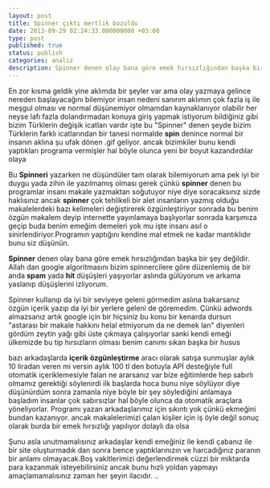 ```yaml
---
layout: post
title: Spinner çıktı mertlik bozuldu
date: 2013-09-29 02:24:33.000000000 +03:00
type: post
published: true
status: publish
categories: analiz
description: Spinner denen olay bana göre emek hırsızlığından başka bir şey değildir. Allah dan google algoritmasını bizim spinnercilere 
---
```


En zor kısma geldik yine aklımda bir şeyler var ama olay yazmaya gelince nereden başlayacağını bilemiyor insan nedeni sanırım aklımın çok fazla iş ile meşgul olması ve normal düşünemiyor olmamdan kaynaklanıyor olabilir her neyse lafı fazla dolandırmadan konuya giriş yapmak istiyorum bildiğiniz gibi bizim Türklerin değişik icatları vardır işte bu "Spinner" denen şeyde bizim Türklerin farklı icatlarından bir tanesi normalde **spin** denince normal bir insanın aklına şu ufak dönen .gif geliyor. ancak bizimkiler bunu kendi yaptıkları programa vermişler hal böyle olunca yeni bir boyut kazandırdılar olaya

Bu **Spinneri** yazarken ne düşündüler tam olarak bilemiyorum ama pek iyi bir duygu yada zihin ile yazılmamış olması gerek çünkü **spinner** denen bu programlar insanı makale yazmaktan soğutuyor niye diye soracaksınız sizde haklısınız ancak **spinner** çok tehlikeli bir alet insanların yazmış olduğu makalelerdeki bazı kelimeleri değiştirerek özgünleştiriyor sonrada bu benim özgün makalem deyip internette yayınlamaya başlıyorlar sonrada karşımıza geçip buda benim emeğim demeleri yok mu işte insanı asıl o sinirlendiriyor.Programın yaptığını kendine mal etmek ne kadar mantıklıdır bunu siz düşünün.

**Spinner** denen olay bana göre emek hırsızlığından başka bir şey değildir. Allah dan google algoritmasını bizim spinnercilere göre düzenlemiş de bir anda **spam** yada **hit** düşüşleri yaşıyorlar aslında gülüyorum ve arkama yaslanıp düşüşlerini izliyorum.

Spinner kullanıp da iyi bir seviyeye geleni görmedim aslına bakarsanız özgün içerik yazıp da iyi bir yerlere geleni de göremedim. Çünkü adwords almazsanız artık google için bir hiçsiniz bu konu bir kenarda dursun "astarası bir makale hakkını helal etmiyorum da ne demek lan" diyenleri gördüm zeytin yağı gibi üste çıkmaya çalışıyorlar sanki kendi emeği ülkemizde bu tip hırsızların olması benim canımı sıkan başka bir husus

bazı arkadaşlarda **içerik özgünleştirme** aracı olarak satışa sunmuşlar aylık 10 liradan veren mi versin aylık 100 tl den botuyla APİ desteğiyle full otomatik içeriklemesiyle falan ne ararsanız var bize eğitimlerde hep sabırlı olmamız gerektiği söylenirdi ilk başlarda hoca bunu niye söylüyor diye düşünürdüm sonra zamanla niye böyle bir şey söylediğini anlamaya başladım insanlar çok sabırsızlar hal böyle olunca da otomatik araçlara yöneliyorlar. Programı yazan arkadaşlarımız için sıkıntı yok çünkü ekmeğini bundan kazanıyor. ancak makalelerimizi çalan kişiler için iş öyle değil sonuç olarak burda bir emek hırsızlığı yapılıyor dolaylı da olsa

Şunu asla unutmamalısınız arkadaşlar kendi emeğiniz ile kendi çabanız ile bir site oluşturmadık dan sonra bence yaptıklarınızın ve harcadığınız paranın bir anlamı olmayacak.Boş vakitlerimizi değerlendirmek cüzzi bir miktarda para kazanmak isteyebilirsiniz ancak bunu hızlı yoldan yapmayı amaçlamamalısınız zaman her şeyin ilacıdır. ..
